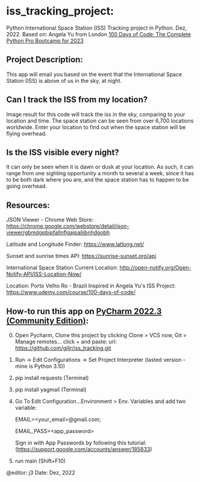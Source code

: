 
# iss_tracking_project:
Python International Space Station (ISS) Tracking project in Python. Dez, 2022. 
Based on: Angela Yu from London
[100 Days of Code: The Complete Python Pro Bootcamp for 2023](https://www.udemy.com/course/100-days-of-code/)

## Project Description:
This app will email you based on the event that the International Space Station (ISS)
is above of us in the sky, at night. 

## Can I track the ISS from my location?
Image result for this code will track the iss in the sky, comparing to your location and time.
The space station can be seen from over 6,700 locations worldwide. Enter your location to find out
when the space station will be flying overhead.
## Is the ISS visible every night?
It can only be seen when it is dawn or dusk at your location.
As such, it can range from one sighting opportunity a month to several a week,
since it has to be both dark where you are, and the space station has to happen to be going overhead.
## Resources:
JSON Viewer - Chrome Web Store:
https://chrome.google.com/webstore/detail/json-viewer/gbmdgpbipfallnflgajpaliibnhdgobh

Latitude and Longitude Finder:
https://www.latlong.net/

Sunset and sunrise times API:
https://sunrise-sunset.org/api

International Space Station Current Location:
http://open-notify.org/Open-Notify-API/ISS-Location-Now/

Location: Porto Velho Ro - Brazil
Inspired in Angela Yu's ISS Project:
https://www.udemy.com/course/100-days-of-code/

## How-to run this app on [PyCharm 2022.3 (Community Edition)](https://www.jetbrains.com/pycharm/):

   0)  Open Pycharm, Clone this project by clicking Clone > VCS
       now, Git > Manage remotes... click + and paste:
       url: https://github.com/giljr/iss_tracking.git

   1) Run -> Edit Configurations -> Set Project Interpreter (lasted version - mine is Python 3.10)

   2) pip install requests (Terminal)

   3) pip install yagmail (Terminal)

   4) Go To Edit Configuration...Environment > Env. Variables
      and add two variable:

      EMAIL=<your_email>@gmail.com;

      EMAIL_PASS=<app_password>

      Sign in with App Passwords by following this tutorial:
      (https://support.google.com/accounts/answer/185833)

   5) run main (Shift+F10)

@editor: j3
Date: Dez, 2022

